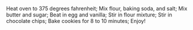 Heat oven to 375 degrees fahrenheit;
Mix flour, baking soda, and salt;
Mix butter and sugar;
Beat in egg and vanilla;
Stir in flour mixture;
Stir in chocolate chips;
Bake cookies for 8 to 10 minutes;
Enjoy!